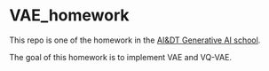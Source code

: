 # VAE_homework

This repo is one of the homework in the [AI&DT Generative AI school](https://ai-dt.school/generative-ai/).


The goal of this homework is to implement VAE and VQ-VAE.
